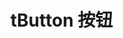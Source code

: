# tButton 按钮

<buttonDemo></buttonDemo>


<script>
   import buttonDemo from '/docs/components/buttonDemo.vue'
</script>
